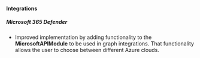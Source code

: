 
#### Integrations

##### Microsoft 365 Defender

- Improved implementation by adding functionality to the **MicrosoftAPIModule** to be used in graph integrations. That functionality allows the user to choose between different Azure clouds.